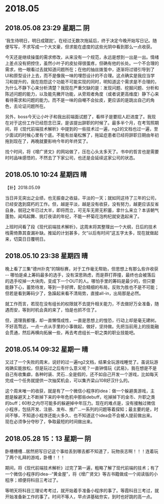 # 2018.05

## 2018.05.08 23:29 星期二 阴

‘我生待明日，明日成蹉跎’。在经过无数次拖延后，终于决定今晚开始写日记。随便写写，不求写成一个大文豪，但求能在虚度的这些光阴中看到那么一点收获。

今天还是继续操蛋的需求修改，从来没有一个规范，永远是想到一出是一出。情绪上差点没有把控住，虽然小叶子的皮扯得很蛋疼，但确有他的长处。一个不合理的需求，他一眼看过去就知道问题所在；在他的抽丝拨茧中，逐渐将过错引导到了UI和原型设计上去，而不是像我一味的埋怨设计的不合理。这点确实是我应当学习和提升的，我在抱怨这个功能不可能实现的同时，明知道这个需求是不合理的，为什么不静下心来分析清楚？我现在严重欠缺的是：发现问题、挖掘问题、分析和陈述问题的能力，以及能先撇开功能，从旁观者角度（或者说更高维度）静下心来看待需求和问题的能力。而不是一味的自嘲不会扯皮，更应该的是跳出自己的角色，去论证问题所在。

另外，boss今天让小叶子和我出前端面试题了，看样子是要招人赶进度了。我现在对于这份工作已经怨念已深，是该提出辞职的时候了。最多半个月，在考驾照期间，将《现代前端技术解析》中提到的一些技术过一遍，ng2的文档也过一遍，至少面试的时候心里有个底。不能有丝毫松懈了，拖延症患者已经将辞职日期由年初拖到现在了，再晚就要影响今年的年终奖了。

找个时间，将《增广贤文》的网站做了，压在心头太多天了。书中的哲言也是需要时时品味感悟的，不然去了下家公司，也还是会延续这家公司的状态。

## 2018.05.10 10:24 星期四 晴

【补】2018.05.09

当日并无突出之业绩，也无振奋之收益，平淡的一天；就如同这待了三年的公司，已经安逸到腐朽的工作。但，越是平淡，越是没有收获，没有努力，越更应该反省自身。弱冠之年已过大半，即将而立，可无车无房无积蓄，拿什么来立？本该朝气蓬勃，闻鸡起舞、挑灯夜读的年纪，不能一杯菊花泡枸杞就安逸起来了。

上班时间看了段《现代前端技术解析》，这周末将其整理出一个大纲，日后的技术栈需倚靠其查漏补缺。推延的计划甚多，欠“以后有时间”这五字太多，现在就做起来，切莫日日覆明日。

## 2018.05.10 23:38 星期四 晴

晚上看了三集“德州扑克”的锦标赛，对于工作毫无帮助，但思想上有那么些许收获 -- 哪怕是桌上筹码最多的选手，没有深思熟虑，而是莽打莽撞，最终也会被落后的选手咬掉一大块肉，变成下一个OUT的人。哪怕手里的筹码是最少的，但只要能静下心，蓄势待发，等到一手好牌，配合精细的布局，反败为胜也不是不可能；但若是看到筹码少了，急躁起来看不清局势，直接all-in，出局那是必然。

就工作而言，若现在没有组长的权限就不去提升相关能力，不去做好万全准备，随遇而安，等到时机会真的来了，怕是也抓不住了。

但，道理我都懂，却一直懒惰成性，一直是思想上的惶恐，行动上却是毫无建树。不好高骛远，一点一点从手里的小事做起，做好，坚持做。先把当前用上的技能融会贯通，然后再横向拓展一些，再去考虑组长一职之类的职业技能吧。

## 2018.05.14 09:32 星期一 晴

又过了一个失败的周末，说好的过一遍ng2文档，结果全玩游戏睡觉了。虽说玩游戏确实能放松，但是玩过之后有什么意义呢？一直钟情玩《武易》，我在想是不是自己有收集癖，各种时装、灵石...全是假的，还不如自己开发一个游戏，比如每天完成一个任务就提供一次抽奖机会，可以集齐梁山108好汉什么的。

这个周末唯一的收获，就是有了一个微信小程序的idea：做一个躲避类游戏，主题是躲避天上不断掉下来的中年危机中那些debuff，吃掉掉下的金币、升职之类的buff；60秒之内尽可能多的躲避掉中年压力。现在的难点是，没有接触过微信小程序，包括开发、注册、发布、推广...一系列的问题等着探知；最主要的是，时间不够，不知道小程序还能火多久、也不知道这个idea会不会被人提前做出来。现在必须争分夺秒了，争取最短的时间做出来。

## 2018.05.28 15：13 星期一 阴

卧槽槽槽...居然把写日记这个事给丢到哪去都不知道了，玩物丧志啊！！！连着玩了两个礼拜的游戏，卧槽！！！

期间，将《现代前端技术解析》过完了第一遍，粗略了解了现代前端的技术；有了一个微信小程序的idea--“黄金屋”，将《增广贤文》等古书籍做成一个阅读版的小程序；顺便将科目三考过了。

等明天将科目三理论考考过，就开始着手准备小程序的事了。等霞科目三考过，就开始准备新工作的事了。时间不等人，早点讲基础夯实，到时也好跳的高一点。